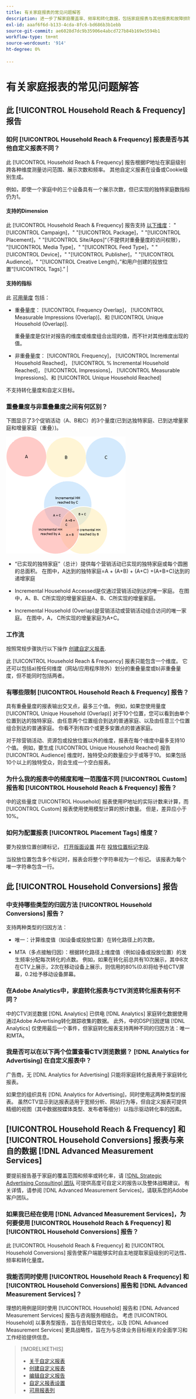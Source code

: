 ```yaml
---
title: 有关家庭报表的常见问题解答
description: 进一步了解家庭覆盖率、频率和转化数据，包括家庭报表与其他报表和故障排除有何不同。
exl-id: aaaf6f6d-b133-4cda-8fc6-bd686b3b1ebb
source-git-commit: ae6028d7dc9b35906e4abcd727b84b169e5594b1
workflow-type: tm+mt
source-wordcount: '914'
ht-degree: 0%

---
```


# 有关家庭报表的常见问题解答

## 此 [!UICONTROL Household Reach & Frequency] 报告

### 如何 [!UICONTROL Household Reach & Frequency] 报表是否与其他自定义报表不同？

此 [!UICONTROL Household Reach & Frequency] 报告根据IP地址在家庭级别跨各种维度测量访问范围、展示次数和频率。 其他自定义报表在设备或Cookie级别生成。

例如，即使一个家庭中的三个设备具有一个展示次数，但已实现的独特家庭数指标仍为1。

#### 支持的Dimension

此 [!UICONTROL Household Reach & Frequency] 报告支持 [以下维度](/help/dsp/reports/report-columns.md)： &quot;[!UICONTROL Campaign]，&quot; &quot;[!UICONTROL Package]，&quot; &quot;[!UICONTROL Placement]，&quot; &quot;[!UICONTROL Site/Apps]“（不提供对重叠量度的访问权限）， ”[!UICONTROL Media Type]，&quot; &quot;[!UICONTROL Feed Type]，&quot; &quot;[!UICONTROL Device]，&quot; &quot;[!UICONTROL Publisher]，&quot; &quot;[!UICONTROL Audience]，&quot; &quot;[!UICONTROL Creative Length]，”和用户创建的投放位置“[!UICONTROL Tags].” |

#### 支持的指标

此 [可用量度](/help/dsp/reports/report-columns.md) 包括：

* 重叠量度： [!UICONTROL Frequency Overlap]， [!UICONTROL Measurable Impressions (Overlap)]、和 [!UICONTROL Unique Household (Overlap)].

  重叠量度是仅针对报告的维度或维度组合出现的值，而不针对其他维度出现的值。 <!-- For example, it might show the ?? -->

* 非重叠量度： [!UICONTROL Frequency]， [!UICONTROL Incremental Household Reached]， [!UICONTROL % Incremental Household Reached]， [!UICONTROL Impressions]， [!UICONTROL Measurable Impressions]、和 [!UICONTROL Unique Household Reached]

不支持转化量度和自定义目标。

### 重叠量度与非重叠量度之间有何区别？

下图显示了3个促销活动（A、B和C）的3个量度(已到达独特家庭、已到达增量家庭和增量家庭（重叠）)。

![家庭重叠量度的插图](/help/dsp/assets/household-overlap-metrics-illustration.png "家庭重叠量度的插图")

* “已实现的独特家庭”（总计）提供每个营销活动已实现的独特家庭或每个圆圈的总面积。 在图中，A达到的独特家庭=A + (A+B) + (A+C) +(A+B+C)达到的递增家庭

* Incremental Household Accessed是仅通过营销活动到达的唯一家庭。 在图中，A、B、C所实现的增量家庭是A、B、C所实现的增量家庭。

* Incremental Household (Overlap)是营销活动或营销活动组合访问的唯一家庭。 在图中，A， C所实现的增量家庭为A+C。

### 工作流

按照常规步骤执行以下操作 [创建自定义报表](report-create.md).

此 [!UICONTROL Household Reach & Frequency] 报表只能包含一个维度。 它还可以包括a)按任何维度（网站/应用程序除外）划分的重叠量度或b)非重叠量度，但不能同时包括两者。

### 有哪些限制 [!UICONTROL Household Reach & Frequency] 报告？

具有重叠量度的报表输出交叉点，最多三个值。 例如，如果您使用量度 [!UICONTROL Unique Household (Overlap)] 对于10个位置，您可以看到由单个位置到达的独特家庭、由任意两个位置组合到达的普通家庭、以及由任意三个位置组合到达的普通家庭。 你看不到有四个或更多安置点的普通家庭。

对于除营销活动、资源包或投放位置以外的维度，报表在每个维度中最多支持10个值。 例如，要生成 [!UICONTROL Unique Household Reached] 报告 [!UICONTROL Audience] 维度时，独特受众的数量应少于或等于10。 如果包括10个以上的独特受众，则会生成一个空白报表。

### 为什么我的报表中的频度和唯一范围值不同 [!UICONTROL Custom] 报告和 [!UICONTROL Household Reach & Frequency] 报告？

中的这些量度 [!UICONTROL Household] 报表使用IP地址的实际计数来计算，而 [!UICONTROL Custom] 报表使用使用模型计算的预计数量。 但是，差异应小于10%。

### 如何为配置报表 [!UICONTROL Placement Tags] 维度？

要为投放位置创建标记， [打开版面设置](/help/dsp/campaign-management/placements/placement-edit.md) 并在 [投放位置标记字段](/help/dsp/campaign-management/placements/placement-settings.md).

当投放位置包含多个标记时，报表会将整个字符串视为一个标记。 该报表为每个唯一字符串包含一行。

## 此 [!UICONTROL Household Conversions] 报告

### 中支持哪些类型的归因方法 [!UICONTROL Household Conversions] 报告？

支持两种类型的归因方法：

* 唯一：计算维度值（如设备或投放位置）在转化路径上的次数。

* MTA（多点接触归因）：根据转化路径上维度值（例如设备或投放位置）的发生频率分配每次转化的点数。 例如，如果在转化前总共有10次展示，其中8次在CTV上展示，2次在移动设备上展示，则信用的80%(0.8)将给予给CTV屏幕，0.2给予移动设备屏幕。

### 在Adobe Analytics中，家庭转化报表与CTV浏览转化报表有何不同？

中的CTV浏览数据 [!DNL Analytics] 已供电 [!DNL Analytics] 家庭转化数据使用通过Adobe Advertising转化跟踪收集的数据。 此外，中的DSP归因逻辑 [!DNL Analytics] 仅使用最后一个事件，但家庭转化报表支持两种不同的归因方法：唯一和MTA。

### 我是否可以在以下两个位置查看CTV浏览数据？ [!DNL Analytics for Advertising] 在自定义报表中？

广告商，无 [!DNL Analytics for Advertising] 只能将家庭转化报表用于家庭转化报表。

如果您的组织具有 [!DNL Analytics for Advertising]，同时使用这两种类型的报表。 虽然CTV显示到达报表适用于宽频分析、网站行为等，但自定义报表可提供精细的视图（其中数据按媒体类型、发布者等细分）以指示驱动转化率的因素。

## [!UICONTROL Household Reach & Frequency] 和 [!UICONTROL Household Conversions] 报表与来自的数据 [!DNL Advanced Measurement Services]

要提前报告基于家庭的覆盖范围和频率或转化率，请 [[!DNL Strategic Advertising Consulting] 团队](/help/dsp/introduction/advanced-measurement-services.md) 可提供高度可自定义的报告以及整体战略建议。 有关详情，请参阅 [!DNL Advanced Measurement Services]，请联系您的Adobe客户团队。

### 如果我已经在使用 [!DNL Advanced Measurement Services]，为何要使用 [!UICONTROL Household Reach & Frequency] 和 [!UICONTROL Household Conversions] 报告？

此 [!UICONTROL Household Reach & Frequency] 和 [!UICONTROL Household Conversions] 报告使客户端能够实时自主地提取家庭级别的可达性、频率和转化量度。

### 我能否同时使用 [!UICONTROL Household Reach & Frequency] 和 [!UICONTROL Household Conversions] 报告和 [!DNL Advanced Measurement Services]？

理想的用例是同时使用 [!UICONTROL Household] 报告和 [!DNL Advanced Measurement Services] 报告与咨询服务相结合。 考虑 [!UICONTROL Household] 以事务型报告，旨在告知日常优化，以及 [!DNL Advanced Measurement Services] 更具战略性，旨在为与总体业务目标相关的全面学习和工作经验提供信息。

>[!MORELIKETHIS]
>
>* [关于自定义报表](/help/dsp/reports/report-about.md)
>* [创建自定义报表](/help/dsp/reports/report-create.md)
>* [编辑自定义报告](/help/dsp/reports/report-edit.md)
>* [自定义报表设置](/help/dsp/reports/report-settings.md)
>* [可用报表列](/help/dsp/reports/report-columns.md)
